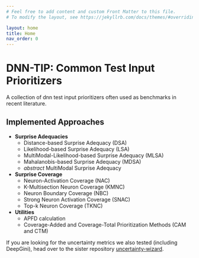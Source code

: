 ```yaml
---
# Feel free to add content and custom Front Matter to this file.
# To modify the layout, see https://jekyllrb.com/docs/themes/#overriding-theme-defaults

layout: home
title: Home
nav_order: 0
---
```



# DNN-TIP: Common Test Input Prioritizers 

A collection of dnn test input prioritizers often used as benchmarks in recent literature.

## Implemented Approaches
* __Surprise Adequacies__
    * Distance-based Surprise Adequacy (DSA)
    * Likelihood-based Surprise Adequacy (LSA)
    * MultiModal-Likelihood-based Surprise Adequacy (MLSA)
    * Mahalanobis-based Surprise Adequacy (MDSA)
    * _abstract_ MultiModal Surprise Adequacy
* __Surprise Coverage__
  * Neuron-Activation Coverage (NAC)
  * K-Multisection Neuron Coverage (KMNC)
  * Neuron Boundary Coverage (NBC)
  * Strong Neuron Activation Coverage (SNAC)
  * Top-k Neuron Coverage (TKNC)
* __Utilities__
    * APFD calculation
    * Coverage-Added and Coverage-Total Prioritization Methods (CAM and CTM)

If you are looking for the uncertainty metrics we also tested (including DeepGini),
head over to the sister repository [uncertainty-wizard](https://github.com/testingautomated-usi/uncertainty-wizard).
